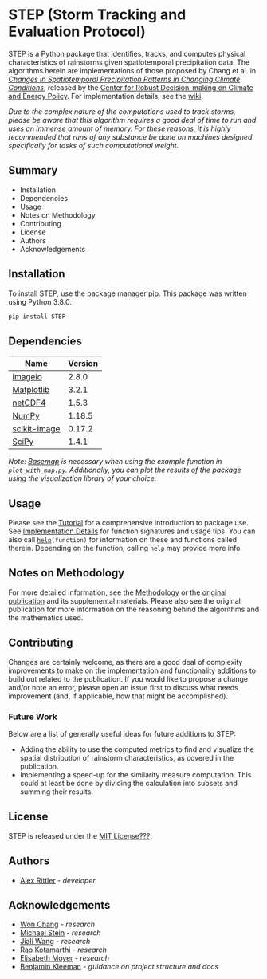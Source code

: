 # STEP (Storm Tracking and Evaluation Protocol)

STEP is a Python package that identifies, tracks, and computes physical characteristics of rainstorms given spatiotemporal precipitation data. The algorithms herein are implementations of those proposed by Chang et al. in [*Changes in Spatiotemporal Precipitation Patterns in Changing Climate Conditions*](https://geosci.uchicago.edu/~moyer/MoyerWebsite/Publications/Papers/Changes_Spatio-temporal_Precipitation_patterns.pdf), released by the [Center for Robust Decision-making on Climate and Energy Policy](https://www.rdcep.org). For implementation details, see the [wiki](https://github.com/bkleeman/STEP-suggestions/wiki).

*Due to the complex nature of the computations used to track storms, please be aware that this algorithm requires a good deal of time to run and uses an immense amount of memory. For these reasons, it is highly recommended that runs of any substance be done on machines designed specifically for tasks of such computational weight.*

## Summary
* Installation
* Dependencies
* Usage
* Notes on Methodology
* Contributing
* License
* Authors
* Acknowledgements

## Installation

To install STEP, use the package manager [pip](https://pip.pypa.io/en/stable/). This package was written using Python 3.8.0.

```bash
pip install STEP
```

## Dependencies
|Name|Version|
|--|--|
|[imageio](imageio.github.io)|2.8.0|
|[Matplotlib](matplotlib.org)|3.2.1|
|[netCDF4](unidata.github.io/netcdf4-python/netCDF4/index.html)|1.5.3|
|[NumPy](numpy.org)|1.18.5|
|[scikit-image](scikit-image.org)|0.17.2|
|[SciPy](scipy.org)|1.4.1|

 *Note: [Basemap](matplotlib.org/basemap) is necessary when using the example function in `plot_with_map.py`. Additionally, you can plot the results of the package using the visualization library of your choice.*
## Usage

Please see the [Tutorial](https://github.com/relttira/STEP/wiki/Tutorial) for a comprehensive introduction to package use. See [Implementation Details](https://github.com/relttira/wiki/Implementation-Details) for function signatures and usage tips. You can also call [`help`](https://docs.python.org/3/library/functions.html#help)`(function)` for information on these and functions called therein. Depending on the function, calling `help` may provide more info.

## Notes on Methodology

For more detailed information, see the [Methodology](https://github.com/relttira/STEP/wiki/Methodology) or the [original publication](https://geosci.uchicago.edu/~moyer/MoyerWebsite/Publications/Papers/Changes_Spatio-temporal_Precipitation_patterns.pdf) and its supplemental materials. Please also see the original publication for more information on the reasoning behind the algorithms and the mathematics used.

## Contributing

Changes are certainly welcome, as there are a good deal of complexity improvements to make on the implementation and functionality additions to build out related to the publication. If you would like to propose a change and/or note an error, please open an issue first to discuss what needs improvement (and, if applicable, how that might be accomplished).

### Future Work

Below are a list of generally useful ideas for future additions to STEP:

 - Adding the ability to use the computed metrics to find and visualize the spatial distribution of rainstorm characteristics, as covered in the publication.
 - Implementing a speed-up for the similarity measure computation. This could at least be done by dividing the calculation into subsets and summing their results.

## License
STEP is released under the [MIT License???](https://choosealicense.com/licenses/mit/).

## Authors
* [Alex Rittler](Link_to_github_or_whatever_social_profile) - *developer*

## Acknowledgements
* [Won Chang](LinkedIn_or_RDCEP_profile_if_permission_given) - *research*
* [Michael Stein](LinkedIn_or_RDCEP_profile_if_permission_given) - *research*
* [Jiali Wang](LinkedIn_or_RDCEP_profile_if_permission_given) - *research*
* [Rao Kotamarthi](LinkedIn_or_RDCEP_profile_if_permission_given) - *research*
* [Elisabeth Moyer](LinkedIn_or_RDCEP_profile_if_permission_given) - *research*
* [Benjamin Kleeman](https://github.com/bkleeman) - *guidance on project structure and docs* 
